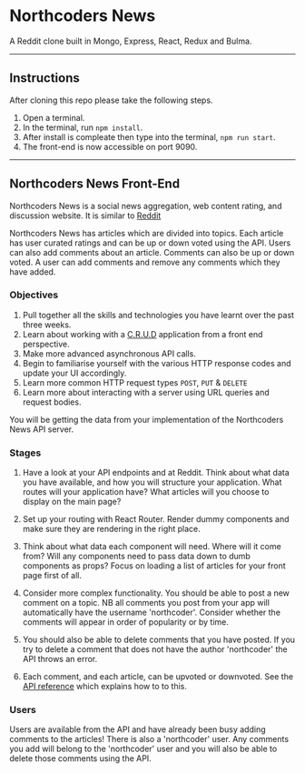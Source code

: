 # Northcoders News

A Reddit clone built in Mongo, Express, React, Redux and Bulma.

---

## Instructions
After cloning this repo please take the following steps.
1. Open a terminal.
2. In the terminal, run `npm install`.
3. After install is compleate then type into the terminal, `npm run start`.
6. The front-end is now accessible on port 9090.

---
## Northcoders News Front-End

Northcoders News is a social news aggregation, web content rating, and discussion website. It is similar to [Reddit](https://www.reddit.com/)

Northcoders News has articles which are divided into topics. Each article has user curated ratings and can be up or down voted using the API.
Users can also add comments about an article. Comments can also be up or down voted. A user can add comments and remove any comments which
they have added.

### Objectives
1. Pull together all the skills and technologies you have learnt over the past three weeks.
2. Learn about working with a [C.R.U.D](https://en.wikipedia.org/wiki/Create,_read,_update_and_delete) application from a front end perspective.
3. Make more advanced asynchronous API calls.
4. Begin to familiarise yourself with the various HTTP response codes and update your UI accordingly.
5. Learn more common HTTP request types `POST`, `PUT` & `DELETE`
6. Learn more about interacting with a server using URL queries and request bodies.

You will be getting the data from your implementation of the Northcoders News API server.

### Stages

1. Have a look at your API endpoints and at Reddit. Think about what data you have available, and how you will structure your application. What routes will your application have? What articles will you choose to display on the main page?

2. Set up your routing with React Router. Render dummy components and make sure they are rendering in the right place.

3. Think about what data each component will need. Where will it come from? Will any components need to pass data down to dumb components as props? Focus on loading a list of articles for your front page first of all.

4. Consider more complex functionality. You should be able to post a new comment on a topic. NB all comments you post from your app will automatically have the username 'northcoder'. Consider whether the comments will appear in order of popularity or by time.

5. You should also be able to delete comments that you have posted. If you try to delete a comment that does not have the author 'northcoder' the API throws an error.

6. Each comment, and each article, can be upvoted or downvoted. See the [API reference](https://northcoders-news-api.herokuapp.com/) which explains how to to this.

### Users

Users are available from the API and have already been busy adding comments to the articles! There is also a 'northcoder' user. Any comments you add will belong to the 'northcoder' user and you will also be able to delete those comments using the API.

